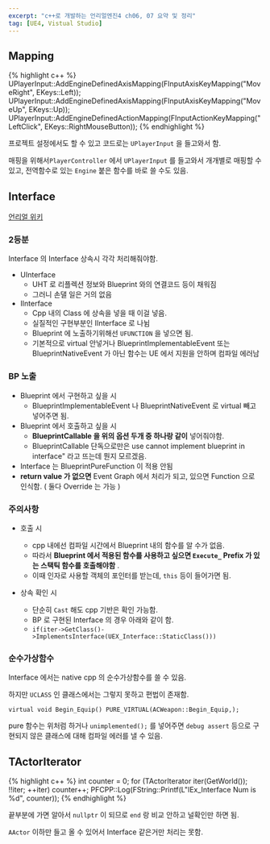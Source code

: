 ```yaml
---
excerpt: "c++로 개발하는 언리얼엔진4 ch06, 07 요약 및 정리"
tag: [UE4, Vistual Studio]
---
```


## Mapping

{% highlight c++ %}
UPlayerInput::AddEngineDefinedAxisMapping(FInputAxisKeyMapping("MoveRight", EKeys::Left));
UPlayerInput::AddEngineDefinedAxisMapping(FInputAxisKeyMapping("MoveUp", EKeys::Up));
UPlayerInput::AddEngineDefinedActionMapping(FInputActionKeyMapping("LeftClick", EKeys::RightMouseButton));
{% endhighlight %}

프로젝트 설정에서도 할 수 있고 코드로는 ```UPlayerInput``` 을 들고와서 함.

매핑을 위해서```PlayerController``` 에서  ```UPlayerInput``` 를 들고와서 개개별로 매핑할 수 있고,  전역함수로 있는 ```Engine``` 붙은 함수를 바로 쓸 수도 있음.

## Interface

[언리얼 위키](https://unreal.gg-labs.com/wiki-archives/macros-and-data-types/interfaces-in-c++)

### 2등분

Interface 의 Interface 상속시 각각 처리해줘야함.

+ UInterface
	+ UHT 로 리플렉션 정보와 Blueprint 와의 연결코드 등이 채워짐
	+ 그러니 손댈 일은 거의 없음
+ IInterface
	+ Cpp 내의 Class 에 상속을 넣을 때 이걸 넣음.
	+ 실질적인 구현부분인  IInterface 로 나뉨
	+ Blueprint 에 노출하기위해선 ```UFUNCTION``` 을 넣으면 됨.
	+ 기본적으로 virtual 안넣거나 BlueprintImplementableEvent 또는 BlueprintNativeEvent 가 아닌 함수는 UE 에서 지원을 안하며 컴파일 에러남

### BP 노출

+ Blueprint 에서 구현하고 싶을 시
	+ BlueprintImplementableEvent 나 BlueprintNativeEvent 로 virtual 빼고 넣어주면 됨. 
+ Blueprint 에서 호출하고 싶을 시
	+ __BlueprintCallable 을 위의 옵션 두개 중 하나랑 같이__ 넣어줘야함.
	+ BlueprintCallable 단독으로만은 use cannot implement blueprint in interface" 라고 뜨는데 뭔지 모르겠음.
+ Interface 는 BlueprintPureFunction 이 적용 안됨
+ __return value 가 없으면__ Event Graph 에서 처리가 되고, 있으면 Function 으로 인식함. ( 둘다 Override 는 가능 )

### 주의사항

+ 호출 시
	+ cpp 내에선 컴파일 시간에서 Blueprint 내의 함수를 알 수가 없음. 
	+ 따라서 __Blueprint 에서 적용된 함수를 사용하고 싶으면 ```Execute_``` Prefix 가 있는 스택틱 함수를 호출해야함__ .
	+ 이때 인자로 사용할 객체의 포인터를 받는데, ```this``` 등이 들어가면 됨.

+ 상속 확인 시
	+ 단순히 ```Cast``` 해도 cpp 기반은 확인 가능함. 
	+ BP 로 구현된 Interface 의 경우 아래와 같이 함.
	+ ```if(iter->GetClass()->ImplementsInterface(UEX_Interface::StaticClass()))```



### 순수가상함수

Interface 에서는 native cpp 의 순수가상함수를 쓸 수 있음.

하지만 ```UCLASS``` 인 클래스에서는 그렇지 못하고 편법이 존재함.

```
virtual void Begin_Equip() PURE_VIRTUAL(ACWeapon::Begin_Equip,);
```

pure 함수는 위처럼 하거나 ```unimplemented();``` 를 넣어주면 ```debug assert``` 등으로 구현되지 않은 클래스에 대해 컴파일 에러를 낼 수 있음.


## TActorIterator

{% highlight c++ %}
int counter = 0;
for (TActorIterator<AActor> iter(GetWorld()); !!iter; ++iter)
	counter++;
PFCPP::Log(FString::Printf(L"IEx_Interface Num is %d", counter));
{% endhighlight %}

끝부분에 가면 알아서 ```nullptr``` 이 되므로 ```end``` 랑 비교 안하고 널확인만 하면 됨.

```AActor``` 이하만 들고 올 수 있어서 Interface 같은거만 처리는 못함.
